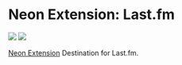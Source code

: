 # Neon Extension: Last.fm

[![](https://img.shields.io/travis/NeApp/neon-extension-destination-lastfm/master.svg)](https://travis-ci.org/NeApp/neon-extension-destination-lastfm) ![](https://img.shields.io/github/license/NeApp/neon-extension-destination-lastfm.svg)

[Neon Extension](https://github.com/NeApp/neon-extension) Destination for Last.fm.
